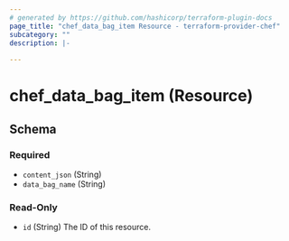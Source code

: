 ```yaml
---
# generated by https://github.com/hashicorp/terraform-plugin-docs
page_title: "chef_data_bag_item Resource - terraform-provider-chef"
subcategory: ""
description: |-
  
---
```


# chef_data_bag_item (Resource)





<!-- schema generated by tfplugindocs -->
## Schema

### Required

- `content_json` (String)
- `data_bag_name` (String)

### Read-Only

- `id` (String) The ID of this resource.
